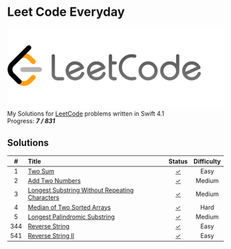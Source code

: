 # Leet Code Everyday
![LeetCode](https://raw.githubusercontent.com/DonQvixote/LeetCodeEveryday/master/LeetCode.png)  
My Solutions for [LeetCode](https://leetcode.com) problems written in Swift 4.1  
Progress: ***7 / 831***

## Solutions
| # | Title | Status | Difficulty |
|:-:|:------|:------:|:----------:|
| 1 |[Two Sum](https://leetcode.com/problems/two-sum)|[✓](https://github.com/DonQvixote/LeetCodeEveryday/blob/master/Easy/TwoSum.swift)|Easy|
| 2 |[Add Two Numbers](https://leetcode.com/problems/add-two-numbers)|[✓](https://github.com/DonQvixote/LeetCodeEveryday/blob/master/Medium/AddTwoNumbers.swift)|Medium|
| 3 |[Longest Substring Without Repeating Characters](https://leetcode.com/problems/longest-substring-without-repeating-characters)|[✓](https://github.com/DonQvixote/LeetCodeEveryday/blob/master/Medium/LongestSubstringWithoutRepeatingCharacters.swift)|Medium|
| 4 |[Median of Two Sorted Arrays](https://leetcode.com/problems/median-of-two-sorted-arrays)|[✓](https://github.com/DonQvixote/LeetCodeEveryday/blob/master/Hard/MedianOfTwoSortedArrays.swift)|Hard|
| 5 |[Longest Palindromic Substring](https://leetcode.com/problems/longest-palindromic-substring)|[✓](https://github.com/DonQvixote/LeetCodeEveryday/blob/master/Medium/LongestPalindromicSubstring.swift)|Medium|
|344|[Reverse String](https://leetcode.com/problems/reverse-string)|[✓](https://github.com/DonQvixote/LeetCodeEveryday/blob/master/Easy/ReverseString.swift)|Easy|
|541|[Reverse String II](https://leetcode.com/problems/reverse-string-ii)|[✓](https://github.com/DonQvixote/LeetCodeEveryday/blob/master/Easy/ReverseStringII.swift)|Easy|


